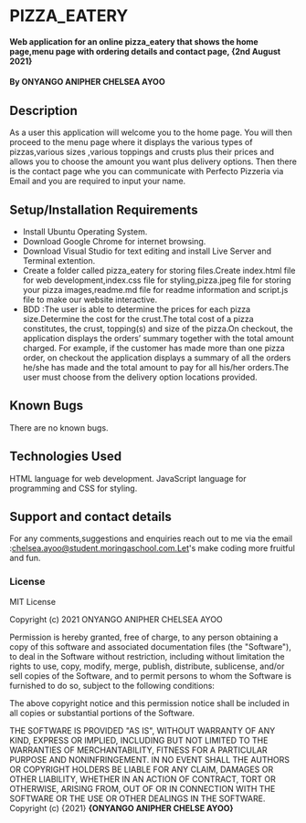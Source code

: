 # PIZZA_EATERY
#### Web application for an online pizza_eatery that shows the home page,menu page with ordering details and contact page, {2nd August 2021}
#### By **ONYANGO ANIPHER CHELSEA AYOO**
## Description
As a user this application will welcome you to the home page. You will then proceed to the menu page where it displays the various types of pizzas,various sizes ,various toppings and crusts plus their prices and allows you to choose the amount you want plus delivery options. Then there is the contact page whe you can communicate with Perfecto Pizzeria via Email and you are required to input your name.
## Setup/Installation Requirements
* Install Ubuntu Operating System.
* Download Google Chrome for internet browsing.
* Download Visual Studio for text editing and install Live Server and Terminal extention.
* Create a folder called pizza_eatery for storing files.Create index.html file for web development,index.css file for styling,pizza.jpeg file for storing your pizza images,readme.md file for readme information and script.js file to make our website interactive.
* BDD :The user is able to determine the prices for each pizza size.Determine the cost for the crust.The total cost of a pizza constitutes, the crust, topping(s) and size of the pizza.On checkout, the application displays the orders’ summary together with the total amount charged. For example, if the customer has made more than one pizza order, on checkout the application displays a summary of all the orders he/she has made and the total amount to pay for all his/her orders.The user must choose from the delivery option locations provided.
## Known Bugs
There are no known bugs.
## Technologies Used
HTML language for web development. JavaScript language for programming and CSS for styling.
## Support and contact details
For any comments,suggestions and enquiries reach out to me via the email :chelsea.ayoo@student.moringaschool.com.Let's make coding more fruitful and fun.
### License
MIT License

Copyright (c) 2021 ONYANGO ANIPHER CHELSEA AYOO

Permission is hereby granted, free of charge, to any person obtaining a copy
of this software and associated documentation files (the "Software"), to deal
in the Software without restriction, including without limitation the rights
to use, copy, modify, merge, publish, distribute, sublicense, and/or sell
copies of the Software, and to permit persons to whom the Software is
furnished to do so, subject to the following conditions:

The above copyright notice and this permission notice shall be included in all
copies or substantial portions of the Software.

THE SOFTWARE IS PROVIDED "AS IS", WITHOUT WARRANTY OF ANY KIND, EXPRESS OR
IMPLIED, INCLUDING BUT NOT LIMITED TO THE WARRANTIES OF MERCHANTABILITY,
FITNESS FOR A PARTICULAR PURPOSE AND NONINFRINGEMENT. IN NO EVENT SHALL THE
AUTHORS OR COPYRIGHT HOLDERS BE LIABLE FOR ANY CLAIM, DAMAGES OR OTHER
LIABILITY, WHETHER IN AN ACTION OF CONTRACT, TORT OR OTHERWISE, ARISING FROM,
OUT OF OR IN CONNECTION WITH THE SOFTWARE OR THE USE OR OTHER DEALINGS IN THE
SOFTWARE.
Copyright (c) {2021} **{ONYANGO ANIPHER CHELSE AYOO}**
  
